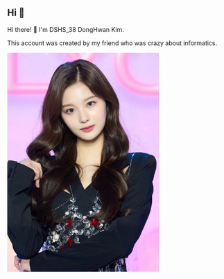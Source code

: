 ## Hi 👋

Hi there! 👋 I'm DSHS_38 DongHwan Kim. 

This account was created by my friend who was crazy about informatics. 

<picture>
  <source media="(prefers-color-scheme: dark)" srcset="yoon.jpg" width=350 >
  <source media="(prefers-color-scheme: light)" srcset="yoon.jpg" width=350 >
  <img alt ="NJZ" src="yoon.jpg" width=350 >
</picture>
